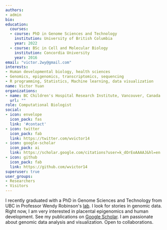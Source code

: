 ```yaml
---
authors:
- admin
bio: 
education:
  courses:
  - course: PhD in Genome Sciences and Technology
    institution: University of British Columbia
    year: 2022
  - course: BSc in Cell and Molecular Biology
    institution: Concordia University
    year: 2016
email: "victor.2wy@gmail.com"
interests:
- Human developmental biology, health sciences
- Genomics, epigenomics, transcriptomics, sequencing
- R programming, Statistics, Machine learning, data visualization
name: Victor Yuan
organizations:
- name: BC Children's Hospital Research Institute, Vancouver, Canada
  url: ""
role: Computational Biologist
social:
- icon: envelope
  icon_pack: fas
  link: '#contact'
- icon: twitter
  icon_pack: fab
  link: https://twitter.com/wvictor14
- icon: google-scholar
  icon_pack: ai
  link: https://scholar.google.com/citations?user=k_dOrEoAAAAJ&hl=en
- icon: github
  icon_pack: fab
  link: https://github.com/wvictor14
superuser: true
user_groups:
- Researchers
- Visitors
---
```


I recently graduated with a PhD in Genome Sciences and Technology from UBC in Professor Wendy Robinson's [lab](https://robinsonresearch.ca/). I look for stories in genomic data. Right now, I am very interested in placental epigenomics and human development. See my publications on [Google Scholar](https://scholar.google.com/citations?user=k_dOrEoAAAAJ&hl=en). I am passionate about genomic data analysis and visualization. Open to collaborations.
